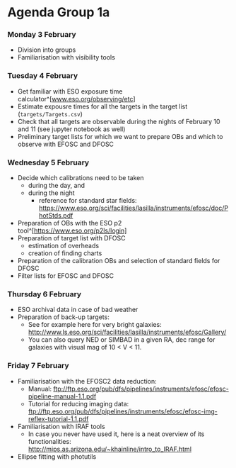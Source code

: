 # Agenda Group 1a

### Monday 3 February
- Division into groups
- Familiarisation with visibility tools

### Tuesday 4 February
- Get familiar with ESO exposure time calculator^[www.eso.org/observing/etc]
- Estimate expousre times for all the targets in the target list (`targets/Targets.csv`)
- Check that all targets are observable during the nights of February 10 and 11 (see jupyter notebook as well)
- Preliminary target lists for which we want to prepare OBs and which to observe with EFOSC and DFOSC

### Wednesday 5 February
- Decide which calibrations need to be taken
  - during the day, and
  - during the night
    - reference for standard star fields: https://www.eso.org/sci/facilities/lasilla/instruments/efosc/doc/PhotStds.pdf
- Preparation of OBs with the ESO p2 tool^[https://www.eso.org/p2ls/login]
- Preparation of target list with DFOSC
  - estimation of overheads
  - creation of finding charts
- Preparation of the calibration OBs and selection of standard fields for DFOSC
- Filter lists for EFOSC and DFOSC

### Thursday 6 February
- ESO archival data in case of bad weather
- Preparation of back-up targets:
  - See for example here for very bright galaxies: http://www.ls.eso.org/sci/facilities/lasilla/instruments/efosc/Gallery/
  - You can also query NED or SIMBAD in a given RA, dec range for galaxies with visual mag of 10 < V < 11.

### Friday 7 February
- Familiarisation with the EFOSC2 data reduction: 
  - Manual: ftp://ftp.eso.org/pub/dfs/pipelines/instruments/efosc/efosc-pipeline-manual-1.1.pdf
  - Tutorial for reducing imaging data: ftp://ftp.eso.org/pub/dfs/pipelines/instruments/efosc/efosc-img-reflex-tutorial-1.1.pdf
- Familiarisation with IRAF tools
  - In case you never have used it, here is a neat overview of its functionalities: http://mips.as.arizona.edu/~khainline/intro_to_IRAF.html
- Ellipse fitting with photutils
